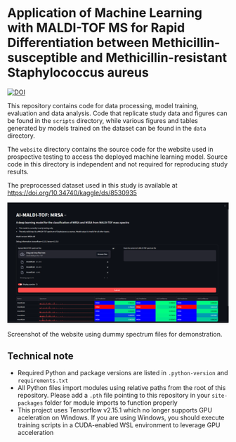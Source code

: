 # Application of Machine Learning with MALDI-TOF MS for Rapid Differentiation between Methicillin-susceptible and Methicillin-resistant Staphylococcus aureus

[![DOI](https://zenodo.org/badge/912707543.svg)](https://doi.org/10.5281/zenodo.17395596)

This repository contains code for data processing, model training, evaluation and data analysis. Code that replicate study data and figures can be found in the `scripts` directory, while various figures and tables generated by models trained on the dataset can be found in the `data` directory. 

The `website` directory contains the source code for the website used in prospective testing to access the deployed machine learning model. Source code in
this directory is independent and not required for reproducing study results.

The preprocessed dataset used in this study is available at https://doi.org/10.34740/kaggle/ds/8530935

![Website Screenshot](website/screenshot.png)

Screenshot of the website using dummy spectrum files for demonstration.

## Technical note

- Required Python and package versions are listed in `.python-version` and `requirements.txt`
- All Python files import modules using relative paths from the root of this repository. Please add a `.pth` file pointing to this repository in your `site-packages` folder for module imports to function properly
- This project uses Tensorflow v2.15.1 which no longer supports GPU aceleration on Windows. If you are using Windows, you should execute training scripts in a CUDA-enabled WSL environment to leverage GPU acceleration
